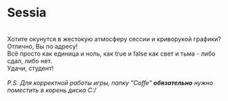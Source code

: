 # Sessia
<br>Хотите окунутся в жестокую атмосферу сессии и криворукой графики? Отлично, Вы по адресу! 
<br>Всё просто как единица и ноль, как true и false как свет и тьма - либо сдал, либо нет.
<br>Удачи, студент!</br>
<br><h7><i>P.S. Для корректной работы игры, папку "Coffe" <b>обязательно</b> нужно поместить в корень диска C:/</i></h7></br>
